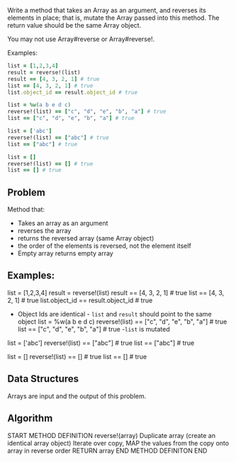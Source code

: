 Write a method that takes an Array as an argument, and reverses its elements in place; that is, mutate the Array passed into this method. The return value should be the same Array object.

You may not use Array#reverse or Array#reverse!.

Examples:
```ruby
list = [1,2,3,4]
result = reverse!(list)
result == [4, 3, 2, 1] # true
list == [4, 3, 2, 1] # true
list.object_id == result.object_id # true

list = %w(a b e d c)
reverse!(list) == ["c", "d", "e", "b", "a"] # true
list == ["c", "d", "e", "b", "a"] # true

list = ['abc']
reverse!(list) == ["abc"] # true
list == ["abc"] # true

list = []
reverse!(list) == [] # true
list == [] # true

```

## Problem

Method that: 
- Takes an array as an argument
- reverses the array
- returns the reversed array (same Array object)
- the order of the elements is reversed, not the element itself
- Empty array returns empty array

## Examples:

list = [1,2,3,4]
result = reverse!(list)
result == [4, 3, 2, 1] # true
list == [4, 3, 2, 1] # true
list.object_id == result.object_id # true
 - Object Ids are identical - `list` and `result` should point to the same object
list = %w(a b e d c)
reverse!(list) == ["c", "d", "e", "b", "a"] # true
list == ["c", "d", "e", "b", "a"] # true
-`list` is mutated

list = ['abc']
reverse!(list) == ["abc"] # true
list == ["abc"] # true

list = []
reverse!(list) == [] # true
list == [] # true

## Data Structures

Arrays are input and the output of this problem.

## Algorithm

START
METHOD DEFINITION reverse!(array)
  Duplicate array (create an identical array object)
  Iterate over copy,
    MAP the values from the copy onto array in reverse order
  RETURN array
END METHOD DEFINITON
END